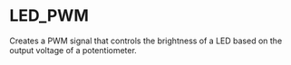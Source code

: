 # LED_PWM
Creates a PWM signal that controls the brightness of a LED based on the output voltage of a potentiometer.
